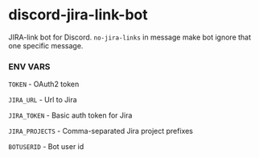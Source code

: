 # discord-jira-link-bot
JIRA-link bot for Discord. `no-jira-links` in message make bot ignore that one specific message.

### ENV VARS

`TOKEN` - OAuth2 token

`JIRA_URL` - Url to Jira

`JIRA_TOKEN` - Basic auth token for Jira

`JIRA_PROJECTS` - Comma-separated Jira project prefixes

`BOTUSERID` - Bot user id